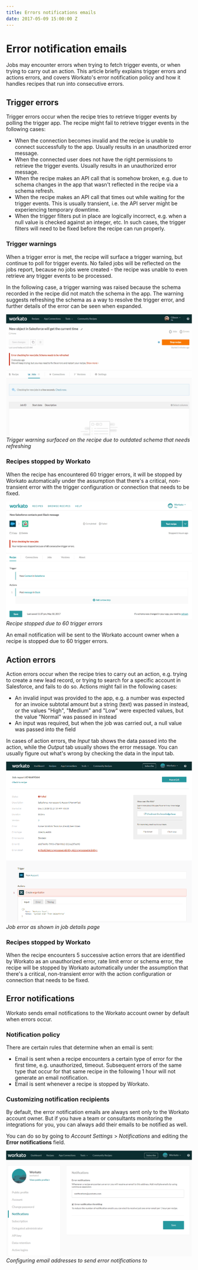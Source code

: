 ```yaml
---
title: Errors notifications emails
date: 2017-05-09 15:00:00 Z
---
```


# Error notification emails
Jobs may encounter errors when trying to fetch trigger events, or when trying to carry out an action. This article briefly explains trigger errors and actions errors, and covers Workato's error notification policy and how it handles recipes that run into consecutive errors.

## Trigger errors
Trigger errors occur when the recipe tries to retrieve trigger events by polling the trigger app. The recipe might fail to retrieve trigger events in the following cases:
- When the connection becomes invalid and the recipe is unable to connect successfully to the app. Usually results in an unauthorized error message.
- When the connected user does not have the right permissions to retrieve the trigger events. Usually results in an unauthorized error message.
- When the recipe makes an API call that is somehow broken, e.g. due to schema changes in the app that wasn't reflected in the recipe via a schema refresh.
- When the recipe makes an API call that times out while waiting for the trigger events. This is usually transient, i.e. the API server might be experiencing temporary downtime.
- When the trigger filters put in place are logically incorrect, e.g. when a null value is checked against an integer, etc. In such cases, the trigger filters will need to be fixed before the recipe can run properly.

### Trigger warnings
When a trigger error is met, the recipe will surface a trigger warning, but continue to poll for trigger events. No failed jobs will be reflected on the jobs report, because no jobs were created - the recipe was unable to even retrieve any trigger events to be processed.

In the following case, a trigger warning was raised because the schema recorded in the recipe did not match the schema in the app. The warning suggests refreshing the schema as a way to resolve the trigger error, and further details of the error can be seen when expanded.

![Trigger warning](/assets/images/recipes/errors/trigger-warning.gif)
*Trigger warning surfaced on the recipe due to outdated schema that needs refreshing*

### Recipes stopped by Workato
When the recipe has encountered 60 trigger errors, it will be stopped by Workato automatically under the assumption that there's a critical, non-transient error with the trigger configuration or connection that needs to be fixed.

![Recipe stopped due to 60 trigger errors](/assets/images/recipes/errors/stopped-recipe-60-errors.png)
*Recipe stopped due to 60 trigger errors*

An email notification will be sent to the Workato account owner when a recipe is stopped due to 60 trigger errors.

## Action errors
Action errors occur when the recipe tries to carry out an action, e.g. trying to create a new lead record, or trying to search for a specific account in Salesforce, and fails to do so. Actions might fail in the following cases:
- An invalid input was provided to the app, e.g. a number was expected for an invoice subtotal amount but a string (text) was passed in instead, or the values "High", "Medium" and "Low" were expected values, but the value "Normal" was passed in instead
- An input was required, but when the job was carried out, a null value was passed into the field

In cases of action errors, the *Input* tab shows the data passed into the action, while the *Output* tab usually shows the error message. You can usually figure out what's wrong by checking the data in the input tab.

![Job error](/assets/images/recipes/errors/job-error.gif)
*Job error as shown in job details page*

### Recipes stopped by Workato
When the recipe encounters 5 successive action errors that are identified by Workato as an unauthorized error, rate limit error or schema error, the recipe will be stopped by Workato automatically under the assumption that there's a critical, non-transient error with the action configuration or connection that needs to be fixed.

## Error notifications
Workato sends email notifications to the Workato account owner by default when errors occur.

### Notification policy
There are certain rules that determine when an email is sent:
- Email is sent when a recipe encounters a certain type of error for the first time, e.g. unauthorized, timeout. Subsequent errors of the same type that occur for that same recipe in the following 1 hour will not generate an email notification.
- Email is sent whenever a recipe is stopped by Workato.

### Customizing notification recipients
By default, the error notification emails are always sent only to the Workato account owner. But if you have a team or consultants monitoring the integrations for you, you can always add their emails to be notified as well.

You can do so by going to *Account Settings* > *Notifications* and editing the **Error notifications** field.

![Error notification email configuration](/assets/images/recipes/errors/error-notification-email-config.png)
*Configuring email addresses to send error notifications to*

